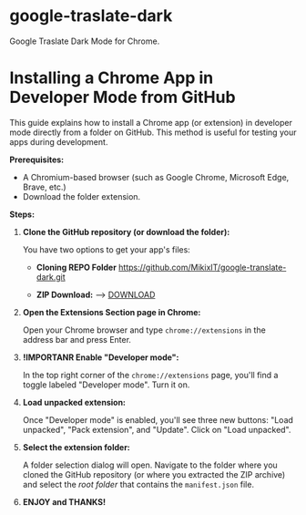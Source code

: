 # google-traslate-dark

Google Traslate Dark Mode for Chrome.

# Installing a Chrome App in Developer Mode from GitHub

This guide explains how to install a Chrome app (or extension) in developer mode directly from a folder on GitHub. This method is useful for testing your apps during development.

**Prerequisites:**

- A Chromium-based browser (such as Google Chrome, Microsoft Edge, Brave, etc.)
- Download the folder extension.

**Steps:**

1.  **Clone the GitHub repository (or download the folder):**

    You have two options to get your app's files:

    - **Cloning REPO Folder**
      https://github.com/MikixIT/google-translate-dark.git

    - **ZIP Download:** --> [DOWNLOAD](blob:https://downgit.github.io/fd463550-b5fc-4550-ad55-8737c0e290b9)

2.  **Open the Extensions Section page in Chrome:**

    Open your Chrome browser and type `chrome://extensions` in the address bar and press Enter.

3.  **!IMPORTANR Enable "Developer mode":**

    In the top right corner of the `chrome://extensions` page, you'll find a toggle labeled "Developer mode". Turn it on.

4.  **Load unpacked extension:**

    Once "Developer mode" is enabled, you'll see three new buttons: "Load unpacked", "Pack extension", and "Update". Click on "Load unpacked".

5.  **Select the extension folder:**

    A folder selection dialog will open. Navigate to the folder where you cloned the GitHub repository (or where you extracted the ZIP archive) and select the _root folder_ that contains the `manifest.json` file.

6.  **ENJOY and THANKS!**

